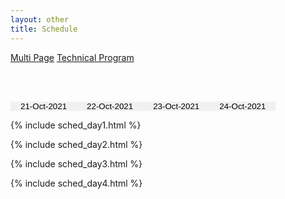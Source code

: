 ```yaml
---
layout: other
title: Schedule
---
```


<style>
/* Style the tab */
.tab {
  overflow: hidden;
  /*border: 1px solid #ccc;
  background-color: #f1f1f1;*/
}

/* Style the buttons that are used to open the tab content */
.tab button {
  background-color: inherit;
  float: left;
  border: none;
  outline: none;
  cursor: pointer;
  padding: 0px 16px;
  transition: 0.3s;
  background-color: #f1f1f1
}

/* Change background color of buttons on hover */
.tab button:hover {
  background-color: #ddd;
}

/* Create an active/current tablink class */
.tab button.active {
  background-color: #ccc;
}

/* Style the tab content */
.tabcontent {
  display: block;
  padding: 6px 12px;
  /*border: 1px solid #ccc;*/
  /*border-top: none;*/
}

.tabcontent {
  animation: fadeEffect 1s; /* Fading effect takes 1 second */
}

/* Go from zero to full opacity */
@keyframes fadeEffect {
  from {opacity: 0;}
  to {opacity: 1;}
}


.conf-schedule td {
  border: solid 1px black;
  text-align: center;
}

.conf-schedule tr:nth-child(odd), .sc-bgcolor-odd {
  background-color: #D9E2F3;
}
.conf-schedule tr:nth-child(even), .sc-bgcolor-even {
  background-color: #6AA84F;
}

.text-em {
  font-style: italic;
}

.sc-bgcolor-1 {
  background-color: #B4C6E7;
}

.sc-color-1, .sc-color-1 h1 {
  color: #8D54A5;
}

.sc-color-2, .sc-color-2 h1 {
  color: #002060;
}

.sc-color-3, .sc-color-3 h1 {
  color: #333399;
}

.sc-header {
  padding-top: 0.5em;
  padding-bottom: 0.5em;
}

.conf-schedule h1{
  padding-top: .5em;
  padding-bottom: .5em;
}
.conf-schedule td {
  min-height: 2em;
  padding-top: .5em;
  padding-bottom: .5em;
}

.text-underline {
  text-decoration: underline;
}

.conf-schedule a {
  text-decoration: underline;
}

.conf-schedule a::after {
  content: '\1F517';
  text-decoration: underline;
}


.tabcontent{
  display: block;
}

</style>

<script>
  function openCity(evt, cityName) {
  // Declare all variables

  // Show the current tab, and add an "active" class to the button that opened the tab
  window.location.hash=cityName
}
</script>


<!-- Tab links -->
<div class="tab">
  <a href="{{ site.baseurl }}/schedule" class="btn btn-grey">Multi Page</a> <a href="{{ site.baseurl }}/technicalProgram" class="btn btn-grey">Technical Program</a>
</div>

<br><br>

<!-- Tab links -->
<div class="tab">
  <button class="tablinks" onclick="openCity(event, '20211021')">21-Oct-2021</button>
  <button class="tablinks" onclick="openCity(event, '20211022')">22-Oct-2021</button>
  <button class="tablinks" onclick="openCity(event, '20211023')">23-Oct-2021</button>
  <button class="tablinks" onclick="openCity(event, '20211024')">24-Oct-2021</button>
</div>

{% include sched_day1.html %}

{% include sched_day2.html %}

{% include sched_day3.html %}

{% include sched_day4.html %}


